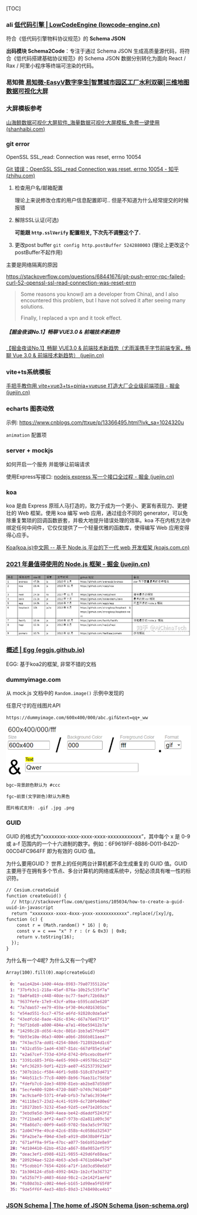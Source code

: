 [TOC]

### ali [低代码引擎 | LowCodeEngine (lowcode-engine.cn)](https://lowcode-engine.cn/lowcode)

符合《低代码引擎物料协议规范》的 **Schema JSON**

**出码模块 Schema2Code**：专注于通过 Schema JSON 生成高质量源代码，将符合《低代码搭建基础协议规范》的 Schema JSON 数据分别转化为面向 React / Rax / 阿里小程序等终端可渲染的代码。



### 易知微 [易知微-EasyV数字孪生|智慧城市园区工厂水利双碳|三维地图数据可视化大屏](https://easyv.cloud/)



### 大屏模板参考

[山海鲸数据可视化大屏软件_海量数据可视化大屏模板_免费一键使用 (shanhaibi.com)](https://www.shanhaibi.com/)

### git error
OpenSSL SSL_read: Connection was reset, errno 10054

[Git 错误：OpenSSL SSL_read Connection was reset, errno 10054 - 知乎 (zhihu.com)](https://zhuanlan.zhihu.com/p/499986340)

1. 检查用户名/邮箱配置

   理论上来说修改仓库的用户信息配置即可.. 但是不知道为什么经常提交的时候报错

2. 解除SSL认证(可选) 

   **可能跟 `http.sslVerify` 配置相关, 下次先不调整这个了.**

3. 更改post buffer `git config http.postBuffer 5242880003` (理论上更改这个postBuffer不起作用)

主要是网络隔离的原因

https://stackoverflow.com/questions/68441676/git-push-error-rpc-failed-curl-52-openssl-ssl-read-connection-was-reset-errn

> Some reasons you know(I am a developer from China), and I also encountered this problem, but I have not solved it after seeing many solutions.
>
> Finally, I replaced a vpn and it took effect. 





##### 【掘金夜谈No.1】畅聊 VUE3.0 & 前端技术新趋势

[【掘金夜谈No.1】畅聊 VUE3.0 & 前端技术新趋势（尤雨溪携手字节前端专家，畅聊 Vue 3.0 & 前端技术新趋势） (juejin.cn)](https://live.juejin.cn/4354/vue3)



### vite+ts系统模板

[手把手教你用 vite+vue3+ts+pinia+vueuse 打造大厂企业级前端项目 - 掘金 (juejin.cn)](https://juejin.cn/post/7079785777692934174)



### echarts 图表动效

示例: https://www.cnblogs.com/ttxue/p/13366495.html?ivk_sa=1024320u

`animation` 配置项



### server + mockjs

如何开启一个服务 并能够让前端请求

使用Express写接口: [nodejs express 写一个接口全过程 - 掘金 (juejin.cn)](https://juejin.cn/post/6844904024630624270)



### koa

koa 是由 Express 原班人马打造的，致力于成为一个更小、更富有表现力、更健壮的 Web 框架。使用 koa 编写 web 应用，通过组合不同的 generator，可以免除重复繁琐的回调函数嵌套，并极大地提升错误处理的效率。koa 不在内核方法中绑定任何中间件，它仅仅提供了一个轻量优雅的函数库，使得编写 Web 应用变得得心应手。

[Koa(koa.js)中文网 -- 基于 Node.js 平台的下一代 web 开发框架 (koajs.com.cn)](https://www.koajs.com.cn/#)



### [2021 年最值得使用的 Node.js 框架 - 掘金 (juejin.cn)](https://juejin.cn/post/6955402195311263751)

![preview](./imgs/v2-50b479300ea2bde9a82d32cb5a6b03f4_r.jpg)



### [概述 | Egg (eggjs.github.io)](https://eggjs.github.io/zh/guide/)

EGG: 基于koa2的框架, 非常不错的文档



### dummyimage.com

从 mock.js 文档中的 `Random.image()` 示例中发现的

任意尺寸的在线图片API

`https://dummyimage.com/600x400/000/abc.gif&text=qq+_ww`

![image-20220505170106298](./imgs/image-20220505170106298.png)

`bgc~背景颜色默认为 #ccc`

`fgc~前景(文字颜色)默认为黑色`

`图片格式支持: .gif .jpg .png`



### GUID

GUID 的格式为“xxxxxxxx-xxxx-xxxx-xxxx-xxxxxxxxxxxx”，其中每个 x 是 0-9 或 a-f 范围内的一个十六进制的数字。例如：6F9619FF-8B86-D011-B42D-00C04FC964FF 即为有效的 GUID 值。

为什么要用GUID？
世界上的任何两台计算机都不会生成重复的 GUID 值。GUID 主要用于在拥有多个节点、多台计算机的网络或系统中，分配必须具有唯一性的标识符。

```JS
// Cesium.createGuid
function createGuid() {
  // http://stackoverflow.com/questions/105034/how-to-create-a-guid-uuid-in-javascript
  return "xxxxxxxx-xxxx-4xxx-yxxx-xxxxxxxxxxxx".replace(/[xy]/g, function (c) {
    const r = (Math.random() * 16) | 0;
    const v = c === "x" ? r : (r & 0x3) | 0x8;
    return v.toString(16);
  });
}
```

为什么有一个4呢? 为什么又有一个y呢?

`Array(100).fill(0).map(createGuid)`

![image-20220725135434731](./imgs/image-20220725135434731.png)

### [JSON Schema | The home of JSON Schema (json-schema.org)](http://json-schema.org/)
